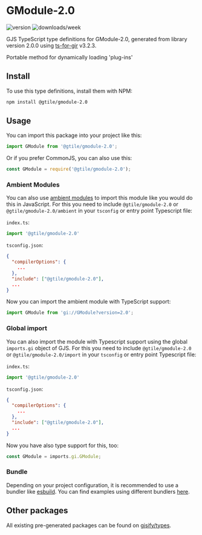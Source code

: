 
# GModule-2.0

![version](https://img.shields.io/npm/v/@gtile/gmodule-2.0)
![downloads/week](https://img.shields.io/npm/dw/@gtile/gmodule-2.0)


GJS TypeScript type definitions for GModule-2.0, generated from library version 2.0.0 using [ts-for-gir](https://github.com/gjsify/ts-for-gir) v3.2.3.

Portable method for dynamically loading 'plug-ins'

## Install

To use this type definitions, install them with NPM:
```bash
npm install @gtile/gmodule-2.0
```

## Usage

You can import this package into your project like this:
```ts
import GModule from '@gtile/gmodule-2.0';
```

Or if you prefer CommonJS, you can also use this:
```ts
const GModule = require('@gtile/gmodule-2.0');
```

### Ambient Modules

You can also use [ambient modules](https://github.com/gjsify/ts-for-gir/tree/main/packages/cli#ambient-modules) to import this module like you would do this in JavaScript.
For this you need to include `@gtile/gmodule-2.0` or `@gtile/gmodule-2.0/ambient` in your `tsconfig` or entry point Typescript file:

`index.ts`:
```ts
import '@gtile/gmodule-2.0'
```

`tsconfig.json`:
```json
{
  "compilerOptions": {
    ...
  },
  "include": ["@gtile/gmodule-2.0"],
  ...
}
```

Now you can import the ambient module with TypeScript support: 

```ts
import GModule from 'gi://GModule?version=2.0';
```

### Global import

You can also import the module with Typescript support using the global `imports.gi` object of GJS.
For this you need to include `@gtile/gmodule-2.0` or `@gtile/gmodule-2.0/import` in your `tsconfig` or entry point Typescript file:

`index.ts`:
```ts
import '@gtile/gmodule-2.0'
```

`tsconfig.json`:
```json
{
  "compilerOptions": {
    ...
  },
  "include": ["@gtile/gmodule-2.0"],
  ...
}
```

Now you have also type support for this, too:

```ts
const GModule = imports.gi.GModule;
```

### Bundle

Depending on your project configuration, it is recommended to use a bundler like [esbuild](https://esbuild.github.io/). You can find examples using different bundlers [here](https://github.com/gjsify/ts-for-gir/tree/main/examples).

## Other packages

All existing pre-generated packages can be found on [gjsify/types](https://github.com/gjsify/types).

